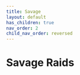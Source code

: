 ```yaml
---
title: Savage
layout: default
has_children: true
nav_order: 2
child_nav_order: reversed
---
```


# Savage Raids